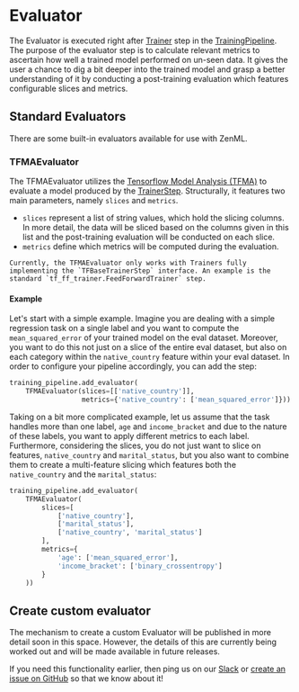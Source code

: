 # Evaluator
The Evaluator is executed right after [Trainer](trainer.md) step in the [TrainingPipeline](../pipelines/training-pipeline.md).
The purpose of the evaluator step is to calculate relevant metrics to ascertain how well a trained model performed on 
un-seen data. It gives the user a chance to dig a bit deeper into the trained model and grasp a better 
understanding of it by conducting a post-training evaluation which features configurable slices and metrics.

## Standard Evaluators
There are some built-in evaluators available for use with ZenML.

### TFMAEvaluator
The TFMAEvaluator utilizes the [Tensorflow Model Analysis (TFMA)](https://github.com/tensorflow/model-analysis) 
to evaluate a model produced by the [TrainerStep](trainer.md). Structurally, it features two main parameters, 
namely `slices` and `metrics`.

* `slices` represent a list of string values, which hold the slicing columns. In more detail, the data 
  will be sliced based on the columns given in this list and the post-training evaluation will be 
  conducted on each slice.
* `metrics` define which metrics will be computed during the evaluation.

```{warning}
Currently, the TFMAEvaluator only works with Trainers fully implementing the `TFBaseTrainerStep` interface. An example is the standard `tf_ff_trainer.FeedForwardTrainer` step.
```
#### Example
Let's start with a simple example. Imagine you are dealing with a simple regression task on a single 
label and you want to compute the `mean_squared_error` of your trained model on the eval dataset. 
Moreover, you want to do this not just on a slice of the entire eval dataset, but also on each category 
within the `native_country` feature within your eval dataset. In order to configure your pipeline 
accordingly, you can add the step:

```python
training_pipeline.add_evaluator(
    TFMAEvaluator(slices=[['native_country']],
                  metrics={'native_country': ['mean_squared_error']}))
```

Taking on a bit more complicated example, let us assume that the task handles more than one label, 
`age` and `income_bracket` and due to the nature of these labels, you want to apply different metrics to each 
label. Furthermore, considering the slices, you do not just want to slice on features, `native_country` and 
`marital_status`, but you also want to combine them to create a multi-feature slicing which features both 
the `native_country` and the `marital_status`:

```python
training_pipeline.add_evaluator(
    TFMAEvaluator(
        slices=[
            ['native_country'],
            ['marital_status'],
            ['native_country', 'marital_status']
        ],
        metrics={
            'age': ['mean_squared_error'],
            'income_bracket': ['binary_crossentropy']
        }
    ))
```

## Create custom evaluator
The mechanism to create a custom Evaluator will be published in more detail soon in this space.
However, the details of this are currently being worked out and will be made available in future releases.

If you need this functionality earlier, then ping us on our [Slack](https://zenml.io/slack-invite) or [create an issue on GitHub](https://https://github.com/zenml-io/zenml) 
so that we know about it!